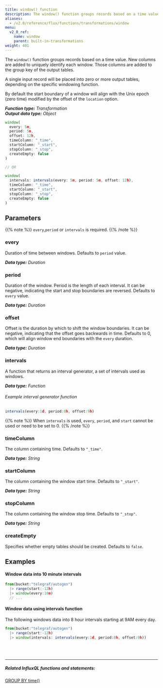 ```yaml
---
title: window() function
description: The window() function groups records based on a time value.
aliases:
  - /v2.0/reference/flux/functions/transformations/window
menu:
  v2_0_ref:
    name: window
    parent: built-in-transformations
weight: 401
---
```


The `window()` function groups records based on a time value.
New columns are added to uniquely identify each window.
Those columns are added to the group key of the output tables.

A single input record will be placed into zero or more output tables, depending on the specific windowing function.

By default the start boundary of a window will align with the Unix epoch (zero time)
modified by the offset of the `location` option.

_**Function type:** Transformation_  
_**Output data type:** Object_

```js
window(
  every: 5m,
  period: 5m,
  offset: 12h,
  timeColumn: "_time",
  startColumn: "_start",
  stopColumn: "_stop",
  createEmpty: false
)

// OR

window(
  intervals: intervals(every: 5m, period: 5m, offset: 12h),
  timeColumn: "_time",
  startColumn: "_start",
  stopColumn: "_stop",
  createEmpty: false
)
```

## Parameters

{{% note %}}
`every`,`period` or `intervals` is required.
{{% /note %}}

### every
Duration of time between windows.
Defaults to `period` value.

_**Data type:** Duration_

### period
Duration of the window.
Period is the length of each interval.
It can be negative, indicating the start and stop boundaries are reversed.
Defaults to `every` value.

_**Data type:** Duration_

### offset
Offset is the duration by which to shift the window boundaries.
It can be negative, indicating that the offset goes backwards in time.
Defaults to 0, which will align window end boundaries with the `every` duration.

_**Data type:** Duration_

### intervals
A function that returns an interval generator, a set of intervals used as windows.

_**Data type:** Function_

###### Example interval generator function
```js
intervals(every:1d, period:8h, offset:9h)
```

{{% note %}}
When `intervals` is used, `every`, `period`, and `start` cannot be used or need to be set to 0.
{{% /note %}}

### timeColumn
The column containing time.
Defaults to `"_time"`.

_**Data type:** String_

### startColumn
The column containing the window start time.
Defaults to `"_start"`.

_**Data type:** String_

### stopColumn
The column containing the window stop time.
Defaults to `"_stop"`.

_**Data type:** String_

### createEmpty
Specifies whether empty tables should be created.
Defaults to `false`.

## Examples

#### Window data into 10 minute intervals
```js
from(bucket:"telegraf/autogen")
  |> range(start:-12h)
  |> window(every:10m)
  // ...
```

#### Window data using intervals function
The following windows data into 8 hour intervals starting at 9AM every day.
```js
from(bucket:"telegraf/autogen")
  |> range(start:-12h)
  |> window(intervals: intervals(every:1d, period:8h, offset:9h))
```

<hr style="margin-top:4rem"/>

##### Related InfluxQL functions and statements:
[GROUP BY time()](https://docs.influxdata.com/influxdb/latest/query_language/data_exploration/#the-group-by-clause)
